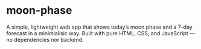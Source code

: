 # moon-phase

A simple, lightweight web app that shows today’s moon phase and a 7-day forecast in a minimialisic way. Built with pure HTML, CSS, and JavaScript — no dependencies nor backend.
